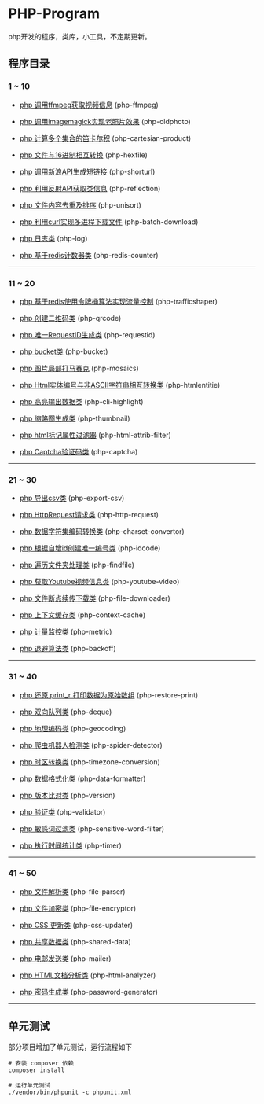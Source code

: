 # PHP-Program

php开发的程序，类库，小工具，不定期更新。

## 程序目录

### 1 ~ 10

- [php 调用ffmpeg获取视频信息](./php-ffmpeg) (php-ffmpeg)

- [php 调用imagemagick实现老照片效果](./php-oldphoto) (php-oldphoto)

- [php 计算多个集合的笛卡尔积](./php-cartesian-product) (php-cartesian-product)

- [php 文件与16进制相互转换](./php-hexfile) (php-hexfile)

- [php 调用新浪API生成短链接](./php-shorturl) (php-shorturl)

- [php 利用反射API获取类信息](./php-reflection) (php-reflection)

- [php 文件内容去重及排序](./php-unisort) (php-unisort)

- [php 利用curl实现多进程下载文件](./php-batch-download) (php-batch-download)

- [php 日志类](./php-log) (php-log)

- [php 基于redis计数器类](./php-redis-counter) (php-redis-counter)

---

### 11 ~ 20

- [php 基于redis使用令牌桶算法实现流量控制](./php-trafficshaper) (php-trafficshaper)

- [php 创建二维码类](./php-qrcode) (php-qrcode)

- [php 唯一RequestID生成类](./php-requestid) (php-requestid)

- [php bucket类](./php-bucket) (php-bucket)

- [php 图片局部打马赛克](./php-mosaics) (php-mosaics)

- [php Html实体编号与非ASCII字符串相互转换类](./php-htmlentitie) (php-htmlentitie)

- [php 高亮输出数据类](./php-cli-highlight) (php-cli-highlight)

- [php 缩略图生成类](./php-thumbnail) (php-thumbnail)

- [php html标记属性过滤器](./php-html-attrib-filter) (php-html-attrib-filter)

- [php Captcha验证码类](./php-captcha) (php-captcha)

---

### 21 ~ 30

- [php 导出csv类](./php-export-csv) (php-export-csv)

- [php HttpRequest请求类](./php-http-request) (php-http-request)

- [php 数据字符集编码转换类](./php-charset-convertor) (php-charset-convertor)

- [php 根据自增id创建唯一编号类](./php-idcode) (php-idcode)

- [php 遍历文件夹处理类](./php-findfile) (php-findfile)

- [php 获取Youtube视频信息类](./php-youtube-video) (php-youtube-video)

- [php 文件断点续传下载类](./php-file-downloader) (php-file-downloader)

- [php 上下文缓存类](./php-context-cache) (php-context-cache)

- [php 计量监控类](./php-metric) (php-metric)

- [php 退避算法类](./php-backoff) (php-backoff)

---

### 31 ~ 40

- [php 还原 print_r 打印数据为原始数组](./php-restore-print) (php-restore-print)

- [php 双向队列类](./php-deque) (php-deque)

- [php 地理编码类](./php-geocoding) (php-geocoding)

- [php 爬虫机器人检测类](./php-spider-detector) (php-spider-detector)

- [php 时区转换类](./php-timezone-conversion) (php-timezone-conversion)

- [php 数据格式化类](./php-data-formatter) (php-data-formatter)

- [php 版本比对类](./php-version) (php-version)

- [php 验证类](./php-validator) (php-validator)

- [php 敏感词过滤类](./php-sensitive-word-filter) (php-sensitive-word-filter)

- [php 执行时间统计类](./php-timer) (php-timer)

---

### 41 ~ 50

- [php 文件解析类](./php-file-parser) (php-file-parser)

- [php 文件加密类](./php-file-encryptor) (php-file-encryptor)

- [php CSS 更新类](./php-css-updater) (php-css-updater)

- [php 共享数据类](./php-shared-data) (php-shared-data)

- [php 电邮发送类](./php-mailer) (php-mailer)

- [php HTML文档分析类](./php-html-analyzer) (php-html-analyzer)

- [php 密码生成类](./php-password-generator) (php-password-generator)

---

## 单元测试

部分项目增加了单元测试，运行流程如下

```shell
# 安装 composer 依赖
composer install

# 运行单元测试
./vendor/bin/phpunit -c phpunit.xml
```
